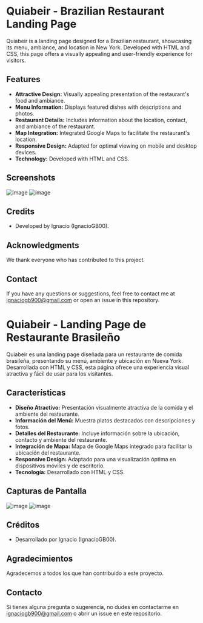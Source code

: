 # Quiabeir - Brazilian Restaurant Landing Page

Quiabeir is a landing page designed for a Brazilian restaurant, showcasing its menu, ambiance, and location in New York. Developed with HTML and CSS, this page offers a visually appealing and user-friendly experience for visitors.

## Features

* **Attractive Design:** Visually appealing presentation of the restaurant's food and ambiance.
* **Menu Information:** Displays featured dishes with descriptions and photos.
* **Restaurant Details:** Includes information about the location, contact, and ambiance of the restaurant.
* **Map Integration:** Integrated Google Maps to facilitate the restaurant's location.
* **Responsive Design:** Adapted for optimal viewing on mobile and desktop devices.
* **Technology:** Developed with HTML and CSS.

## Screenshots

![image](https://github.com/user-attachments/assets/fbce3f3a-3e71-44f4-b9e2-ce85fd6231ca)
![image](https://github.com/user-attachments/assets/c458ea2b-9646-4dc1-a784-22b4aaa9c312)

## Credits

* Developed by Ignacio (IgnacioGB00).

## Acknowledgments

We thank everyone who has contributed to this project.

## Contact

If you have any questions or suggestions, feel free to contact me at ignaciogb900@gmail.com or open an issue in this repository.


# Quiabeir - Landing Page de Restaurante Brasileño

Quiabeir es una landing page diseñada para un restaurante de comida brasileña, presentando su menú, ambiente y ubicación en Nueva York. Desarrollada con HTML y CSS, esta página ofrece una experiencia visual atractiva y fácil de usar para los visitantes.

## Características

* **Diseño Atractivo:** Presentación visualmente atractiva de la comida y el ambiente del restaurante.
* **Información del Menú:** Muestra platos destacados con descripciones y fotos.
* **Detalles del Restaurante:** Incluye información sobre la ubicación, contacto y ambiente del restaurante.
* **Integración de Mapa:** Mapa de Google Maps integrado para facilitar la ubicación del restaurante.
* **Responsive Design:** Adaptado para una visualización óptima en dispositivos móviles y de escritorio.
* **Tecnología:** Desarrollado con HTML y CSS.

## Capturas de Pantalla

![image](https://github.com/user-attachments/assets/fbce3f3a-3e71-44f4-b9e2-ce85fd6231ca)
![image](https://github.com/user-attachments/assets/c458ea2b-9646-4dc1-a784-22b4aaa9c312)



## Créditos

* Desarrollado por Ignacio (IgnacioGB00).

## Agradecimientos

Agradecemos a todos los que han contribuido a este proyecto.

## Contacto

Si tienes alguna pregunta o sugerencia, no dudes en contactarme en ignaciogb900@gmail.com o abrir un issue en este repositorio.
